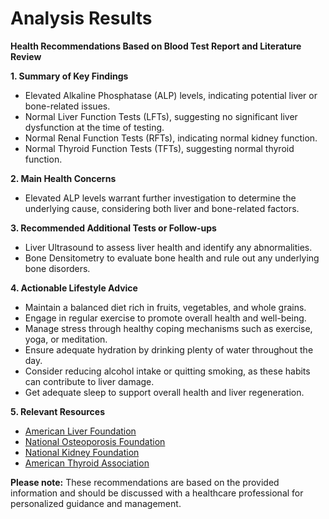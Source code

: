 # Analysis Results

**Health Recommendations Based on Blood Test Report and Literature Review**

**1. Summary of Key Findings**

* Elevated Alkaline Phosphatase (ALP) levels, indicating potential liver or bone-related issues.
* Normal Liver Function Tests (LFTs), suggesting no significant liver dysfunction at the time of testing.
* Normal Renal Function Tests (RFTs), indicating normal kidney function.
* Normal Thyroid Function Tests (TFTs), suggesting normal thyroid function.

**2. Main Health Concerns**

* Elevated ALP levels warrant further investigation to determine the underlying cause, considering both liver and bone-related factors.

**3. Recommended Additional Tests or Follow-ups**

* Liver Ultrasound to assess liver health and identify any abnormalities.
* Bone Densitometry to evaluate bone health and rule out any underlying bone disorders.

**4. Actionable Lifestyle Advice**

* Maintain a balanced diet rich in fruits, vegetables, and whole grains.
* Engage in regular exercise to promote overall health and well-being.
* Manage stress through healthy coping mechanisms such as exercise, yoga, or meditation.
* Ensure adequate hydration by drinking plenty of water throughout the day.
* Consider reducing alcohol intake or quitting smoking, as these habits can contribute to liver damage.
* Get adequate sleep to support overall health and liver regeneration.

**5. Relevant Resources**

* [American Liver Foundation](https://liverfoundation.org/)
* [National Osteoporosis Foundation](https://www.nof.org/)
* [National Kidney Foundation](https://www.kidney.org/)
* [American Thyroid Association](https://www.thyroid.org/)

**Please note:** These recommendations are based on the provided information and should be discussed with a healthcare professional for personalized guidance and management.